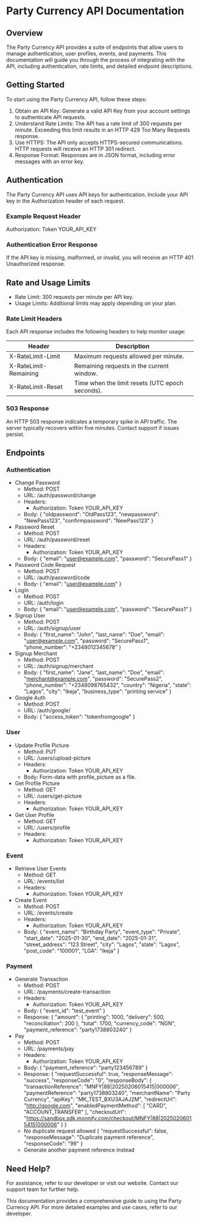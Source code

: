 # Party Currency API Documentation

## Overview

The Party Currency API provides a suite of endpoints that allow users to manage authentication, user profiles, events, and payments. This documentation will guide you through the process of integrating with the API, including authentication, rate limits, and detailed endpoint descriptions.

## Getting Started

To start using the Party Currency API, follow these steps:

1. Obtain an API Key: Generate a valid API Key from your account settings to authenticate API requests.
2. Understand Rate Limits: The API has a rate limit of 300 requests per minute. Exceeding this limit results in an HTTP 429 Too Many Requests response.
3. Use HTTPS: The API only accepts HTTPS-secured communications. HTTP requests will receive an HTTP 301 redirect.
4. Response Format: Responses are in JSON format, including error messages with an error key.

## Authentication

The Party Currency API uses API keys for authentication. Include your API key in the Authorization header of each request.

### Example Request Header

Authorization: Token YOUR_API_KEY

### Authentication Error Response

If the API key is missing, malformed, or invalid, you will receive an HTTP 401 Unauthorized response.

## Rate and Usage Limits

* Rate Limit: 300 requests per minute per API key.
* Usage Limits: Additional limits may apply depending on your plan.

### Rate Limit Headers

Each API response includes the following headers to help monitor usage:

| Header | Description |
| --- | --- |
| X-RateLimit-Limit | Maximum requests allowed per minute. |
| X-RateLimit-Remaining | Remaining requests in the current window. |
| X-RateLimit-Reset | Time when the limit resets (UTC epoch seconds). |

### 503 Response

An HTTP 503 response indicates a temporary spike in API traffic. The server typically recovers within five minutes. Contact support if issues persist.

## Endpoints

### Authentication

* Change Password
	+ Method: POST
	+ URL: /auth/password/change
	+ Headers:
		- Authorization: Token YOUR_API_KEY
	+ Body:
		{
			"oldpassword": "OldPass123",
			"newpassword": "NewPass123",
			"confirmpassword": "NewPass123"
		}
* Password Reset
	+ Method: POST
	+ URL: /auth/password/reset
	+ Headers:
		- Authorization: Token YOUR_API_KEY
	+ Body:
		{
			"email": "user@example.com",
			"password": "SecurePass1"
		}
* Password Code Request
	+ Method: POST
	+ URL: /auth/password/code
	+ Body:
		{
			"email": "user@example.com"
		}
* Login
	+ Method: POST
	+ URL: /auth/login
	+ Body:
		{
			"email": "user@example.com",
			"password": "SecurePass1"
		}
* Signup User
	+ Method: POST
	+ URL: /auth/signup/user
	+ Body:
		{
			"first_name": "John",
			"last_name": "Doe",
			"email": "user@example.com",
			"password": "SecurePass1",
			"phone_number": "+2348012345678"
		}
* Signup Merchant
	+ Method: POST
	+ URL: /auth/signup/merchant
	+ Body:
		{
			"first_name": "Jane",
			"last_name": "Doe",
			"email": "merchant@example.com",
			"password": "SecurePass2",
			"phone_number": "+2348098765432",
			"country": "Nigeria",
			"state": "Lagos",
			"city": "Ikeja",
			"business_type": "printing service"
		}
* Google Auth
	+ Method: POST
	+ URL: /auth/google/
	+ Body:
		{
			"access_token": "tokenfromgoogle"
		}

### User

* Update Profile Picture
	+ Method: PUT
	+ URL: /users/upload-picture
	+ Headers:
		- Authorization: Token YOUR_API_KEY
	+ Body: Form-data with profile_picture as a file.
* Get Profile Picture
	+ Method: GET
	+ URL: /users/get-picture
	+ Headers:
		- Authorization: Token YOUR_API_KEY
* Get User Profile
	+ Method: GET
	+ URL: /users/profile
	+ Headers:
		- Authorization: Token YOUR_API_KEY

### Event

* Retrieve User Events
	+ Method: GET
	+ URL: /events/list
	+ Headers:
		- Authorization: Token YOUR_API_KEY
* Create Event
	+ Method: POST
	+ URL: /events/create
	+ Headers:
		- Authorization: Token YOUR_API_KEY
	+ Body:
		{
			"event_name": "Birthday Party",
			"event_type": "Private",
			"start_date": "2025-01-30",
			"end_date": "2025-01-31",
			"street_address": "123 Street",
			"city": "Lagos",
			"state": "Lagos",
			"post_code": "100001",
			"LGA": "Ikeja"
		}

### Payment

* Generate Transaction
	+ Method: POST
	+ URL: /payments/create-transaction
	+ Headers:
		- Authorization: Token YOUR_API_KEY
	+ Body:
		{
			"event_id": "test_event"
		}
	+ Response:
		{
			"amount": {
				"printing": 1000,
				"delivery": 500,
				"reconciliation": 200
			},
			"total": 1700,
			"currency_code": "NGN",
			"payment_reference": "party1738803240"
		}
* Pay
	+ Method: POST
	+ URL: /payments/pay
	+ Headers:
		- Authorization: Token YOUR_API_KEY
	+ Body:
		{
			"payment_reference": "party123456789"
		}
	+ Response:
		{
			"requestSuccessful": true,
			"responseMessage": "success",
			"responseCode": "0",
			"responseBody": {
				"transactionReference": "MNFY|88|20250206015415|000006",
				"paymentReference": "party1738803240",
				"merchantName": "Party Currency",
				"apiKey": "MK_TEST_BXU3AJAJ2M",
				"redirectUrl": "http://google.com",
				"enabledPaymentMethod": [
					"CARD",
					"ACCOUNT_TRANSFER"
				],
				"checkoutUrl":
					"https://sandbox.sdk.monnify.com/checkout/MNFY|88|20250206015415|000006"
			}
		}
	+ No duplicate request allowed
		{
			"requestSuccessful": false,
			"responseMessage": "Duplicate payment reference",
			"responseCode": "99"
		}
	+ Generate another payment reference instead

## Need Help?

For assistance, refer to our developer or visit our website. Contact our support team for further help.

This documentation provides a comprehensive guide to using the Party Currency API. For more detailed examples and use cases, refer to our developer.
